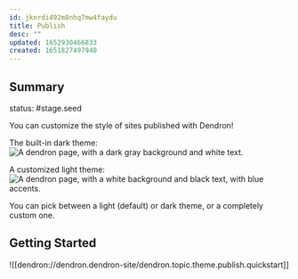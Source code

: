 ```yaml
---
id: jknrdi492m8nhq7mw4faydu
title: Publish
desc: ""
updated: 1652930466833
created: 1651827497940
---
```


## Summary

status: #stage.seed

You can customize the style of sites published with Dendron!

The built-in dark theme:
![A dendron page, with a dark gray background and white text.](https://org-dendron-public-assets.s3.amazonaws.com/images/publishing-dark-theme-example.png)

A customized light theme:
![A dendron page, with a white background and black text, with blue accents.](https://org-dendron-public-assets.s3.amazonaws.com/images/publishing-custom-theme-example.png)


You can pick between a light (default) or dark theme, or a completely custom one.

## Getting Started

![[dendron://dendron.dendron-site/dendron.topic.theme.publish.quickstart]]